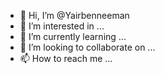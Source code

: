 - 👋 Hi, I’m @Yairbenneeman
- 👀 I’m interested in ...
- 🌱 I’m currently learning ...
- 💞️ I’m looking to collaborate on ...
- 📫 How to reach me ...

<!---
Yairbenneeman/Yairbenneeman is a ✨ special ✨ repository because its `README.md` (this file) appears on your GitHub profile.
You can click the Preview link to take a look at your changes.
--->
